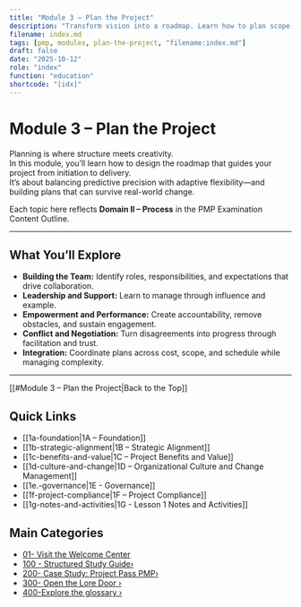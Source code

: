 ```yaml
---
title: "Module 3 – Plan the Project"
description: "Transform vision into a roadmap. Learn how to plan scope, schedule, budget, risk, and quality while keeping adaptability at the core."
filename: index.md
tags: [pmp, modules, plan-the-project, "filename:index.md"]
draft: false
date: "2025-10-12"
role: "index"
function: "education"
shortcode: "[idx]"
---
```


# Module 3 – Plan the Project

Planning is where structure meets creativity.  
In this module, you’ll learn how to design the roadmap that guides your project from initiation to delivery.  
It’s about balancing predictive precision with adaptive flexibility—and building plans that can survive real-world change.

Each topic here reflects **Domain II – Process** in the PMP Examination Content Outline.

---

## What You’ll Explore

- **Building the Team:** Identify roles, responsibilities, and expectations that drive collaboration.  
- **Leadership and Support:** Learn to manage through influence and example.  
- **Empowerment and Performance:** Create accountability, remove obstacles, and sustain engagement.  
- **Conflict and Negotiation:** Turn disagreements into progress through facilitation and trust.  
- **Integration:** Coordinate plans across cost, scope, and schedule while managing complexity.  

---
[[#Module 3 – Plan the Project|Back to the Top]]
## Quick Links
- [[1a-foundation|1A – Foundation]]
- [[1b-strategic-alignment|1B – Strategic Alignment]]
- [[1c-benefits-and-value|1C – Project Benefits and Value]]
- [[1d-culture-and-change|1D – Organizational Culture and Change Management]]
- [[1e.-governance|1E - Governance]]
- [[1f-project-compliance|1F – Project Compliance]]
- [[1g-notes-and-activities|1G - Lesson 1 Notes and Activities]]

## Main Categories
- [01- Visit the Welcome Center](01-welcome/index)
- [100 - Structured Study Guide›](10-structured-study-guide/index.md)
- [200- Case Study: Project Pass PMP›](20-case-study/10-project-management-plan/index.md)
- [300- Open the Lore Door ›](30-the-lore-door/index.md)
- [400-Explore the glossary ›](40-glossary.md)
